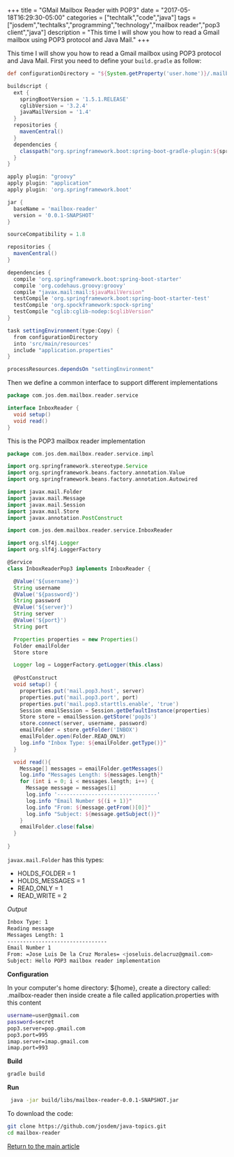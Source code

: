 +++
title = "GMail Mailbox Reader with POP3"
date = "2017-05-18T16:29:30-05:00"
categories = ["techtalk","code","java"]
tags = ["josdem","techtalks","programming","technology","mailbox reader","pop3 client","java"]
description = "This time I will show you how to read a Gmail mailbox using POP3 protocol and Java Mail."
+++

This time I will show you how to read a Gmail mailbox using POP3 protocol and Java Mail. First you need to define your `build.gradle` as follow:

```groovy
def configurationDirectory = "${System.getProperty('user.home')}/.mailbox-reader"

buildscript {
  ext {
    springBootVersion = '1.5.1.RELEASE'
    cglibVersion = '3.2.4'
    javaMailVersion = '1.4'
  }
  repositories {
    mavenCentral()
  }
  dependencies {
    classpath("org.springframework.boot:spring-boot-gradle-plugin:${springBootVersion}")
  }
}

apply plugin: "groovy"
apply plugin: "application"
apply plugin: 'org.springframework.boot'

jar {
  baseName = 'mailbox-reader'
  version = '0.0.1-SNAPSHOT'
}

sourceCompatibility = 1.8

repositories {
  mavenCentral()
}

dependencies {
  compile 'org.springframework.boot:spring-boot-starter'
  compile 'org.codehaus.groovy:groovy'
  compile "javax.mail:mail:$javaMailVersion"
  testCompile 'org.springframework.boot:spring-boot-starter-test'
  testCompile 'org.spockframework:spock-spring'
  testCompile "cglib:cglib-nodep:$cglibVersion"
}

task settingEnvironment(type:Copy) {
  from configurationDirectory
  into 'src/main/resources'
  include "application.properties"  
}

processResources.dependsOn "settingEnvironment"
```

Then we define a common interface to support different implementations

```groovy
package com.jos.dem.mailbox.reader.service

interface InboxReader {
  void setup()
  void read()
}
```

This is the POP3 mailbox reader implementation

```groovy
package com.jos.dem.mailbox.reader.service.impl

import org.springframework.stereotype.Service
import org.springframework.beans.factory.annotation.Value
import org.springframework.beans.factory.annotation.Autowired

import javax.mail.Folder
import javax.mail.Message
import javax.mail.Session
import javax.mail.Store
import javax.annotation.PostConstruct

import com.jos.dem.mailbox.reader.service.InboxReader

import org.slf4j.Logger
import org.slf4j.LoggerFactory

@Service
class InboxReaderPop3 implements InboxReader {

  @Value('${username}')
  String username
  @Value('${password}')
  String password
  @Value('${server}')
  String server
  @Value('${port}')
  String port

  Properties properties = new Properties()
  Folder emailFolder
  Store store

  Logger log = LoggerFactory.getLogger(this.class)
	
  @PostConstruct
  void setup() {
	properties.put('mail.pop3.host', server)
	properties.put('mail.pop3.port', port)
	properties.put('mail.pop3.starttls.enable', 'true')
	Session emailSession = Session.getDefaultInstance(properties)
	Store store = emailSession.getStore('pop3s')
	store.connect(server, username, password)
	emailFolder = store.getFolder('INBOX')
	emailFolder.open(Folder.READ_ONLY)
	log.info "Inbox Type: ${emailFolder.getType()}"
  }

  void read(){
	Message[] messages = emailFolder.getMessages()
	log.info "Messages Length: ${messages.length}"
	for (int i = 0; i < messages.length; i++) {
	  Message message = messages[i]
	  log.info '--------------------------------'
	  log.info "Email Number ${(i + 1)}"
	  log.info "From: ${message.getFrom()[0]}" 
	  log.info "Subject: ${message.getSubject()}"
	}
    emailFolder.close(false)
  }
	
}
```

`javax.mail.Folder` has this types: 

* HOLDS_FOLDER = 1
* HOLDS_MESSAGES = 1
* READ_ONLY = 1
* READ_WRITE = 2

*Output*

```bash
Inbox Type: 1
Reading message
Messages Length: 1
--------------------------------
Email Number 1
From: =Jose Luis De la Cruz Morales= <joseluis.delacruz@gmail.com>
Subject: Hello POP3 mailbox reader implementation
```

**Configuration**

In your computer's home directory: ${home}, create a directory called: .mailbox-reader then inside create a file called application.properties with this content

```bash
username=user@gmail.com
password=secret
pop3.server=pop.gmail.com
pop3.port=995
imap.server=imap.gmail.com
imap.port=993
```

**Build**

```bash
gradle build
```

**Run**

```bash
 java -jar build/libs/mailbox-reader-0.0.1-SNAPSHOT.jar
```

To download the code:

```bash
git clone https://github.com/josdem/java-topics.git
cd mailbox-reader
```


[Return to the main article](/techtalk/java)
